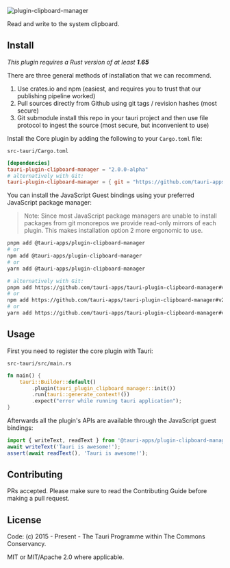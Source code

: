 ![plugin-clipboard-manager](https://github.com/tauri-apps/plugins-workspace/blob/0417b7ad6047694cf101592ed65b41dc006df5ea/plugins/clipboard-manager/banner.png)

Read and write to the system clipboard.

## Install

_This plugin requires a Rust version of at least **1.65**_

There are three general methods of installation that we can recommend.

1. Use crates.io and npm (easiest, and requires you to trust that our publishing pipeline worked)
2. Pull sources directly from Github using git tags / revision hashes (most secure)
3. Git submodule install this repo in your tauri project and then use file protocol to ingest the source (most secure, but inconvenient to use)

Install the Core plugin by adding the following to your `Cargo.toml` file:

`src-tauri/Cargo.toml`

```toml
[dependencies]
tauri-plugin-clipboard-manager = "2.0.0-alpha"
# alternatively with Git:
tauri-plugin-clipboard-manager = { git = "https://github.com/tauri-apps/plugins-workspace", branch = "v2" }
```

You can install the JavaScript Guest bindings using your preferred JavaScript package manager:

> Note: Since most JavaScript package managers are unable to install packages from git monorepos we provide read-only mirrors of each plugin. This makes installation option 2 more ergonomic to use.

```sh
pnpm add @tauri-apps/plugin-clipboard-manager
# or
npm add @tauri-apps/plugin-clipboard-manager
# or
yarn add @tauri-apps/plugin-clipboard-manager

# alternatively with Git:
pnpm add https://github.com/tauri-apps/tauri-plugin-clipboard-manager#v2
# or
npm add https://github.com/tauri-apps/tauri-plugin-clipboard-manager#v2
# or
yarn add https://github.com/tauri-apps/tauri-plugin-clipboard-manager#v2
```

## Usage

First you need to register the core plugin with Tauri:

`src-tauri/src/main.rs`

```rust
fn main() {
    tauri::Builder::default()
        .plugin(tauri_plugin_clipboard_manager::init())
        .run(tauri::generate_context!())
        .expect("error while running tauri application");
}
```

Afterwards all the plugin's APIs are available through the JavaScript guest bindings:

```javascript
import { writeText, readText } from '@tauri-apps/plugin-clipboard-manager';
await writeText('Tauri is awesome!');
assert(await readText(), 'Tauri is awesome!');
```

## Contributing

PRs accepted. Please make sure to read the Contributing Guide before making a pull request.

## License

Code: (c) 2015 - Present - The Tauri Programme within The Commons Conservancy.

MIT or MIT/Apache 2.0 where applicable.

